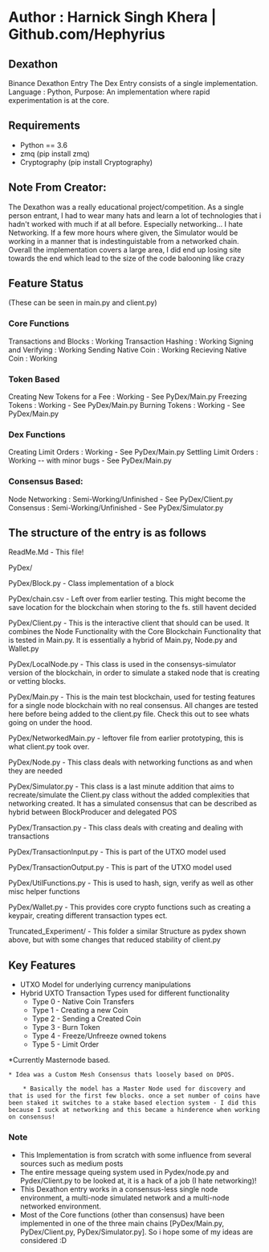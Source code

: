 # Author : Harnick Singh Khera | Github.com/Hephyrius

## Dexathon

Binance Dexathon Entry
The Dex Entry consists of a single implementation. 
Language : Python, Purpose: An implementation where rapid experimentation is at the core.

## Requirements

* Python == 3.6
* zmq (pip install zmq)
* Cryptography (pip install Cryptography)

## Note From Creator:

The Dexathon was a really educational project/competition. As a single person entrant, I had to wear many hats and learn a lot of technologies that i hadn't worked with much if at all before. Especially networking... I hate Networking. If a few more hours where given, the Simulator would be working in a manner that is indestinguistable from a networked chain.
Overall the implementation covers a large area, I did end up losing site towards the end which lead to the size of the code balooning like crazy 

## Feature Status

(These can be seen in main.py and client.py)

### Core Functions

Transactions and Blocks : Working
Transaction Hashing : Working
Signing and Verifying : Working
Sending Native Coin : Working
Recieving Native Coin : Working

### Token Based

Creating New Tokens for a Fee : Working - See PyDex/Main.py
Freezing Tokens : Working - See PyDex/Main.py
Burning Tokens : Working - See PyDex/Main.py

### Dex Functions

Creating Limit Orders : Working - See PyDex/Main.py
Settling Limit Orders : Working -- with minor bugs - See PyDex/Main.py

### Consensus Based:
Node Networking : Semi-Working/Unfinished - See PyDex/Client.py
Consensus : Semi-Working/Unfinished - See PyDex/Simulator.py

## The structure of the entry is as follows

ReadMe.Md - This file!

PyDex/

PyDex/Block.py - Class implementation of a block

PyDex/chain.csv - Left over from earlier testing. This might become the save location for the blockchain when storing to the fs. still havent decided

PyDex/Client.py - This is the interactive client that should can be used. It combines the Node Functionality with the Core Blockchain Functionality that is tested in Main.py. It is essentially a hybrid of Main.py, Node.py and Wallet.py

PyDex/LocalNode.py - This class is used in the consensys-simulator version of the blockchain, in order to simulate a staked node that is creating or vetting blocks. 

PyDex/Main.py - This is the main test blockchain, used for testing features for a single node blockchain with no real consensus. All changes are tested here before being added to the client.py file. Check this out to see whats going on under the hood.

PyDex/NetworkedMain.py - leftover file from earlier prototyping, this is what client.py took over.

PyDex/Node.py - This class deals with networking functions as and when they are needed

PyDex/Simulator.py - This class is a last minute addition that aims to recreate/simulate the Client.py class without the added complexities that networking created. It has a simulated consensus that can be described as hybrid between BlockProducer and delegated POS

PyDex/Transaction.py - This class deals with creating and dealing with transactions

PyDex/TransactionInput.py - This is part of the UTXO model used

PyDex/TransactionOutput.py - This is part of the UTXO model used

PyDex/UtilFunctions.py - This is used to hash, sign, verify as well as other misc helper functions

PyDex/Wallet.py - This provides core crypto functions such as creating a keypair, creating different transaction types ect.

Truncated_Experiment/ - This folder a similar Structure as pydex shown above, but with some changes that reduced stability of client.py

## Key Features

* UTXO Model for underlying currency manipulations
* Hybrid UXTO Transaction Types used for different functionality
	* Type 0 - Native Coin Transfers
	* Type 1 - Creating a new Coin
	* Type 2 - Sending a Created Coin
	* Type 3 - Burn Token
	* Type 4 - Freeze/Unfreeze owned tokens
	* Type 5 - Limit Order
	
*Currently Masternode based. 

	* Idea was a Custom Mesh Consensus thats loosely based on DPOS.
	
		* Basically the model has a Master Node used for discovery and that is used for the first few blocks. once a set number of coins have been staked it switches to a stake based election system - I did this because I suck at networking and this became a hinderence when working on consensus!

### Note

* This Implementation is from scratch with some influence from several sources such as medium posts
* The entire message queing system used in Pydex/node.py and Pydex/Client.py to be looked at, it is a hack of a job  (I hate networking)!
* This Dexathon entry works in a consensus-less single node environment, a multi-node simulated network and a multi-node networked environment.
* Most of the Core functions (other than consensus) have been implemented in one of the three main chains [PyDex/Main.py, PyDex/Client.py, PyDex/Simulator.py]. So i hope some of my ideas are considered :D


